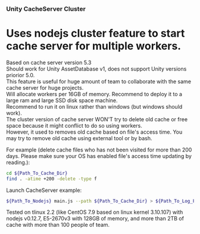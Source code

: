 ### Unity CacheServer Cluster
# Uses nodejs cluster feature to start cache server for multiple workers.
Based on cache server version 5.3  
Should work for Unity AssetDatabase v1, does not support Unity versions priorior 5.0.  
This feature is useful for huge amount of team to collaborate with the same cache server for huge projects.  
Will allocate workers per 16GB of memory. Recommend to deploy it to a large ram and large SSD disk space machine.  
Recommend to run it on linux rather than windows (but windows should work).  
The cluster version of cache server WON'T try to delete old cache or free space because it might conflict to do so using workers.  
However, it used to removes old cache based on file's access time. You may try to remove old cache using external tool or by bash.  

For example (delete cache files who has not been visited for more than 200 days. Please make sure your OS has enabled file's access time updating by reading.):

``` bash
cd ${Path_To_Cache_Dir}
find . -atime +200 -delete -type f
```

Launch CacheServer example:
``` bash
${Path_To_Nodejs} main.js --path ${Path_To_Cache_Dir} > ${Path_To_Log_File}.log
```

Tested on tlinux 2.2 (like CentOS 7.9 based on linux kernel 3.10.107) with nodejs v0.12.7, E5-2670v3 with 128GB of memory, and more than 2TB of cache with more than 100 people of team.  
